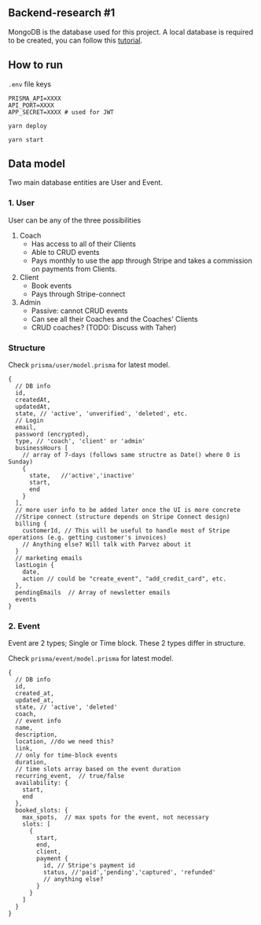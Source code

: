 ## Backend-research #1

MongoDB is the database used for this project. A local database is required to be created, you can follow this [tutorial](https://www.prisma.io/docs/get-started/01-setting-up-prisma-new-database-JAVASCRIPT-a002/).

## How to run

`.env` file keys

```
PRISMA_API=XXXX
API_PORT=XXXX
APP_SECRET=XXXX # used for JWT
```

`yarn deploy`

`yarn start`

## Data model

Two main database entities are User and Event.

### 1. User

User can be any of the three possibilities

1. Coach
   - Has access to all of their Clients
   - Able to CRUD events
   - Pays monthly to use the app through Stripe and takes a commission on payments from Clients.
2. Client
   - Book events
   - Pays through Stripe-connect
3. Admin
   - Passive: cannot CRUD events
   - Can see all their Coaches and the Coaches' Clients
   - CRUD coaches? (TODO: Discuss with Taher)

### Structure

Check `prisma/user/model.prisma` for latest model.

```
{
  // DB info
  id,
  createdAt,
  updatedAt,
  state, // 'active', 'unverified', 'deleted', etc.
  // Login
  email,
  password (encrypted),
  type, // 'coach', 'client' or 'admin'
  businessHours [
    // array of 7-days (follows same structre as Date() where 0 is Sunday)
    {
      state,   //'active','inactive'
      start,
      end
    }
  ],
  // more user info to be added later once the UI is more concrete
  //Stripe connect (structure depends on Stripe Connect design)
  billing {
    customerId, // This will be useful to handle most of Stripe operations (e.g. getting customer's invoices)
    // Anything else? Will talk with Parvez about it
  }
  // marketing emails
  lastLogin {
    date,
    action // could be "create_event", "add_credit_card", etc.
  },
  pendingEmails  // Array of newsletter emails
  events
}
```

### 2. Event

Event are 2 types; Single or Time block. These 2 types differ in structure.

Check `prisma/event/model.prisma` for latest model.

```
{
  // DB info
  id,
  created_at,
  updated_at,
  state, // 'active', 'deleted'
  coach,
  // event info
  name,
  description,
  location, //do we need this?
  link,
  // only for time-block events
  duration,
  // time slots array based on the event duration
  recurring_event,  // true/false
  availability: {
    start,
    end
  },
  booked_slots: {
    max_spots,  // max spots for the event, not necessary
    slots: [
      {
        start,
        end,
        client,
        payment {
          id, // Stripe's payment id
          status, //'paid','pending','captured', 'refunded'
          // anything else?
        }
      }
    ]
  }
}
```
